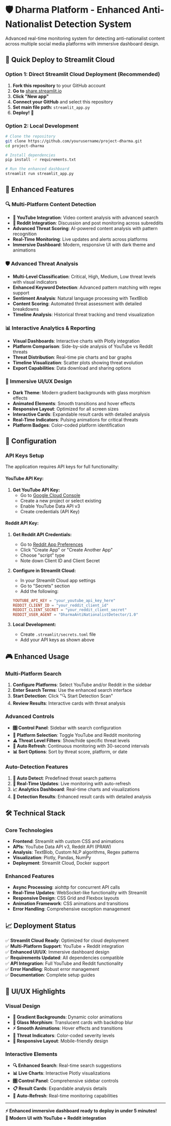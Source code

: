 # 🛡️ Dharma Platform - Enhanced Anti-Nationalist Detection System

Advanced real-time monitoring system for detecting anti-nationalist content across multiple social media platforms with immersive dashboard design.

## 🚀 Quick Deploy to Streamlit Cloud

### Option 1: Direct Streamlit Cloud Deployment (Recommended)
1. **Fork this repository** to your GitHub account
2. **Go to** [share.streamlit.io](https://share.streamlit.io/)
3. **Click "New app"**
4. **Connect your GitHub** and select this repository
5. **Set main file path:** `streamlit_app.py`
6. **Deploy!** 🎉

### Option 2: Local Development
```bash
# Clone the repository
git clone https://github.com/yourusername/project-dharma.git
cd project-dharma

# Install dependencies
pip install -r requirements.txt

# Run the enhanced dashboard
streamlit run streamlit_app.py
```

## 🎯 Enhanced Features

### 🔍 Multi-Platform Content Detection
- **🎥 YouTube Integration**: Video content analysis with advanced search
- **🔴 Reddit Integration**: Discussion and post monitoring across subreddits
- **Advanced Threat Scoring**: AI-powered content analysis with pattern recognition
- **Real-Time Monitoring**: Live updates and alerts across platforms
- **Immersive Dashboard**: Modern, responsive UI with dark theme and animations

### 🛡️ Advanced Threat Analysis
- **Multi-Level Classification**: Critical, High, Medium, Low threat levels with visual indicators
- **Enhanced Keyword Detection**: Advanced pattern matching with regex support
- **Sentiment Analysis**: Natural language processing with TextBlob
- **Content Scoring**: Automated threat assessment with detailed breakdowns
- **Timeline Analysis**: Historical threat tracking and trend visualization

### 📊 Interactive Analytics & Reporting
- **Visual Dashboards**: Interactive charts with Plotly integration
- **Platform Comparison**: Side-by-side analysis of YouTube vs Reddit threats
- **Threat Distribution**: Real-time pie charts and bar graphs
- **Timeline Visualization**: Scatter plots showing threat evolution
- **Export Capabilities**: Data download and sharing options

### 🎨 Immersive UI/UX Design
- **Dark Theme**: Modern gradient backgrounds with glass morphism effects
- **Animated Elements**: Smooth transitions and hover effects
- **Responsive Layout**: Optimized for all screen sizes
- **Interactive Cards**: Expandable result cards with detailed analysis
- **Real-Time Indicators**: Pulsing animations for critical threats
- **Platform Badges**: Color-coded platform identification

## 🔧 Configuration

### API Keys Setup
The application requires API keys for full functionality:

#### YouTube API Key:
1. **Get YouTube API Key:**
   - Go to [Google Cloud Console](https://console.cloud.google.com/)
   - Create a new project or select existing
   - Enable YouTube Data API v3
   - Create credentials (API Key)

#### Reddit API Key:
1. **Get Reddit API Credentials:**
   - Go to [Reddit App Preferences](https://www.reddit.com/prefs/apps)
   - Click "Create App" or "Create Another App"
   - Choose "script" type
   - Note down Client ID and Client Secret

2. **Configure in Streamlit Cloud:**
   - In your Streamlit Cloud app settings
   - Go to "Secrets" section
   - Add the following:
   ```toml
   YOUTUBE_API_KEY = "your_youtube_api_key_here"
   REDDIT_CLIENT_ID = "your_reddit_client_id"
   REDDIT_CLIENT_SECRET = "your_reddit_client_secret"
   REDDIT_USER_AGENT = "DharmaAntiNationalistDetector/1.0"
   ```

3. **Local Development:**
   - Create `.streamlit/secrets.toml` file
   - Add your API keys as shown above

## 🎮 Enhanced Usage

### Multi-Platform Search
1. **Configure Platforms**: Select YouTube and/or Reddit in the sidebar
2. **Enter Search Terms**: Use the enhanced search interface
3. **Start Detection**: Click "🔍 Start Detection Scan"
4. **Review Results**: Interactive cards with threat analysis

### Advanced Controls
- **🎛️ Control Panel**: Sidebar with search configuration
- **📱 Platform Selection**: Toggle YouTube and Reddit monitoring
- **⚠️ Threat Level Filters**: Show/hide specific threat levels
- **🔄 Auto Refresh**: Continuous monitoring with 30-second intervals
- **📊 Sort Options**: Sort by threat score, platform, or date

### Auto-Detection Features
1. **🎯 Auto Detect**: Predefined threat search patterns
2. **🔄 Real-Time Updates**: Live monitoring with auto-refresh
3. **📈 Analytics Dashboard**: Real-time charts and visualizations
4. **🎯 Detection Results**: Enhanced result cards with detailed analysis

## 🛠️ Technical Stack

### Core Technologies
- **Frontend**: Streamlit with custom CSS and animations
- **APIs**: YouTube Data API v3, Reddit API (PRAW)
- **Analysis**: TextBlob, Custom NLP algorithms, Regex patterns
- **Visualization**: Plotly, Pandas, NumPy
- **Deployment**: Streamlit Cloud, Docker support

### Enhanced Features
- **Async Processing**: aiohttp for concurrent API calls
- **Real-Time Updates**: WebSocket-like functionality with Streamlit
- **Responsive Design**: CSS Grid and Flexbox layouts
- **Animation Framework**: CSS animations and transitions
- **Error Handling**: Comprehensive exception management

## 📈 Deployment Status

✅ **Streamlit Cloud Ready**: Optimized for cloud deployment  
✅ **Multi-Platform Support**: YouTube + Reddit integration  
✅ **Enhanced UI/UX**: Immersive dashboard design  
✅ **Requirements Updated**: All dependencies compatible  
✅ **API Integration**: Full YouTube and Reddit functionality  
✅ **Error Handling**: Robust error management  
✅ **Documentation**: Complete setup guides  

## 🎨 UI/UX Highlights

### Visual Design
- **🌈 Gradient Backgrounds**: Dynamic color animations
- **🔮 Glass Morphism**: Translucent cards with backdrop blur
- **⚡ Smooth Animations**: Hover effects and transitions
- **🎯 Threat Indicators**: Color-coded severity levels
- **📱 Responsive Layout**: Mobile-friendly design

### Interactive Elements
- **🔍 Enhanced Search**: Real-time search suggestions
- **📊 Live Charts**: Interactive Plotly visualizations
- **🎛️ Control Panel**: Comprehensive sidebar controls
- **📋 Result Cards**: Expandable analysis details
- **🔄 Auto-Refresh**: Real-time monitoring capabilities

---

**⚡ Enhanced immersive dashboard ready to deploy in under 5 minutes!**  
**🎨 Modern UI with YouTube + Reddit integration**